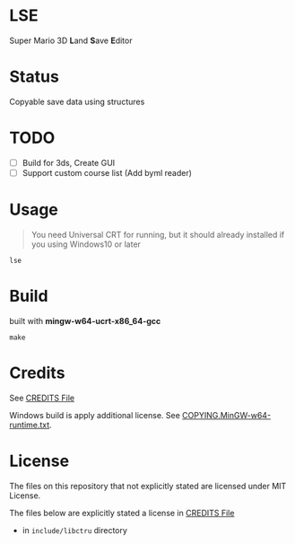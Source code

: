 # LSE

Super Mario 3D **L**and **S**ave **E**ditor

# Status

Copyable save data using structures

# TODO

- [ ] Build for 3ds, Create GUI
- [ ] Support custom course list (Add byml reader)

# Usage
> You need Universal CRT for running, but it should already installed if you using Windows10 or later

```
lse
```

# Build
built with **mingw-w64-ucrt-x86_64-gcc**

```
make
```

# Credits

See [CREDITS File](CREDITS)

Windows build is apply additional license. See [COPYING.MinGW-w64-runtime.txt](COPYING.MinGW-w64-runtime.txt).

# License
The files on this repository that not explicitly stated are licensed under MIT License.

The files below are explicitly stated a license in [CREDITS File](CREDITS)

- in `include/libctru` directory
